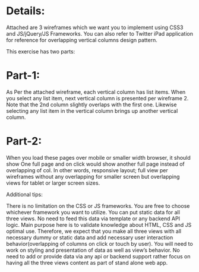 Details:
=======
Attached are 3 wireframes which we want you to implement using CSS3 and JS/jQuery/JS Frameworks. You can also refer to Twitter iPad application for reference for overlapping vertical columns design pattern.
 
This exercise has two parts:

Part-1:
======
As Per the attached wireframe, each vertical column has list items. When you select any list item, next vertical column is presented per wireframe 2. Note that the 2nd column slightly overlaps with the first one. Likewise selecting any list item in the vertical column brings up another vertical column.

Part-2:
=======
When you load these pages over mobile or smaller width browser, it should show One full page and on click would show another full page instead of overlapping of col. In other words, responsive layout; full view per wireframes without any overlapping for smaller screen but overlapping views for tablet or larger screen sizes.


Additional tips: 

There is no limitation on the CSS or JS frameworks. You are free to choose whichever framework you want to utilize. 
You can put static data for all three views. No need to feed this data via template or any backend API logic.
Main purpose here is to validate knowledge about HTML, CSS and JS optimal use. Therefore, we expect that you make all three views with all necessary dummy or static data and add necessary user interaction behavior(overlapping of columns on click or touch by user).
You will need to work on styling and presentation of data as well as view’s behavior. 
No need to add or provide data via any api or backend support rather focus on having all the three views content as part of stand alone web app.
